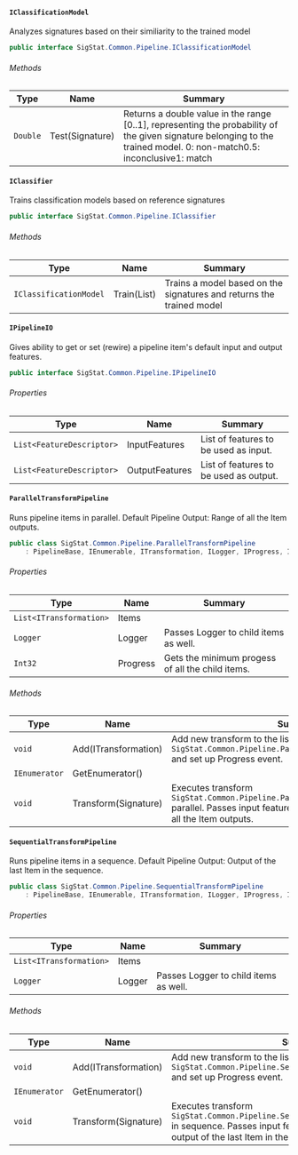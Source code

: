 #### `IClassificationModel`

Analyzes signatures based on their similiarity to the trained model
```csharp
public interface SigStat.Common.Pipeline.IClassificationModel

```

###### Methods

| Type | Name | Summary | 
| ---- | ---- | ---- | 
| `Double` | Test(Signature) | Returns a double value in the range [0..1], representing the probability of the given signature belonging to the trained model.  <list type="bullet"><item>0: non-match</item><item>0.5: inconclusive</item><item>1: match</item></list> | 


#### `IClassifier`

Trains classification models based on reference signatures
```csharp
public interface SigStat.Common.Pipeline.IClassifier

```

###### Methods

| Type | Name | Summary | 
| ---- | ---- | ---- | 
| `IClassificationModel` | Train(List<Signature>) | Trains a model based on the signatures and returns the trained model | 


#### `IPipelineIO`

Gives ability to get or set (rewire) a pipeline item's default input and output features.
```csharp
public interface SigStat.Common.Pipeline.IPipelineIO

```

###### Properties

| Type | Name | Summary | 
| ---- | ---- | ---- | 
| `List<FeatureDescriptor>` | InputFeatures | List of features to be used as input. | 
| `List<FeatureDescriptor>` | OutputFeatures | List of features to be used as output. | 


#### `ParallelTransformPipeline`

Runs pipeline items in parallel.  <para>Default Pipeline Output: Range of all the Item outputs.</para>
```csharp
public class SigStat.Common.Pipeline.ParallelTransformPipeline
    : PipelineBase, IEnumerable, ITransformation, ILogger, IProgress, IPipelineIO

```

###### Properties

| Type | Name | Summary | 
| ---- | ---- | ---- | 
| `List<ITransformation>` | Items |  | 
| `Logger` | Logger | Passes Logger to child items as well. | 
| `Int32` | Progress | Gets the minimum progess of all the child items. | 


###### Methods

| Type | Name | Summary | 
| ---- | ---- | ---- | 
| `void` | Add(ITransformation) | Add new transform to the list. Pass `SigStat.Common.Pipeline.ParallelTransformPipeline.Logger` and set up Progress event. | 
| `IEnumerator` | GetEnumerator() |  | 
| `void` | Transform(Signature) | Executes transform `SigStat.Common.Pipeline.ParallelTransformPipeline.Items` parallel.  Passes input features for each.  Output is a range of all the Item outputs. | 


#### `SequentialTransformPipeline`

Runs pipeline items in a sequence.  <para>Default Pipeline Output: Output of the last Item in the sequence.</para>
```csharp
public class SigStat.Common.Pipeline.SequentialTransformPipeline
    : PipelineBase, IEnumerable, ITransformation, ILogger, IProgress, IPipelineIO

```

###### Properties

| Type | Name | Summary | 
| ---- | ---- | ---- | 
| `List<ITransformation>` | Items |  | 
| `Logger` | Logger | Passes Logger to child items as well. | 


###### Methods

| Type | Name | Summary | 
| ---- | ---- | ---- | 
| `void` | Add(ITransformation) | Add new transform to the list. Pass `SigStat.Common.Pipeline.SequentialTransformPipeline.Logger` and set up Progress event. | 
| `IEnumerator` | GetEnumerator() |  | 
| `void` | Transform(Signature) | Executes transform `SigStat.Common.Pipeline.SequentialTransformPipeline.Items` in sequence.  Passes input features for each.  Output is the output of the last Item in the sequence. | 


